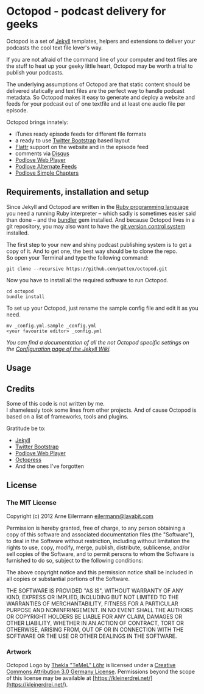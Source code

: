 # Octopod - podcast delivery for geeks

Octopod is a set of [Jekyll](http://jekyllrb.com/) templates, helpers and extensions to deliver your podcasts the cool text file lover's way.

If you are not afraid of the command line of your computer and text files are the stuff to heat up your geeky little heart, Octopod may be worth a trial to publish your podcasts.

The underlying assumptions of Octopod are that static content should be delivered statically and text files are the perfect way to handle podcast metadata. So Octopod makes it easy to generate and deploy a website and feeds for your podcast out of one textfile and at least one audio file per episode.

Octopod brings innately:
* iTunes ready episode feeds for different file formats
* a ready to use [Twitter Bootstrap](http://twitter.github.com/bootstrap/) based layout
* [Flattr](https://flattr.com/) support on the website and in the episode feed
* comments via [Disqus](http://disqus.com/)
* [Podlove Web Player](http://podlove.org/podlove-web-player/)
* [Podlove Alternate Feeds](http://podlove.org/alternate-feeds/)
* [Podlove Simple Chapters](http://podlove.org/simple-chapters/)

## Requirements, installation and setup
Since Jekyll and Octopod are written in the [Ruby programming language](http://www.ruby-lang.org/) you need a running Ruby interpreter – which sadly is sometimes easier said than done – and the [bundler](http://gembundler.com/) gem installed.
And because Octopod lives in a git repository, you may also want to have the [git version control system](http://git-scm.com/) installed.

The first step to your new and shiny podcast publishing system is to get a copy of it. And to get one, the best way should be to clone the repo.  
So open your Terminal and type the following command:

    git clone --recursive https://github.com/pattex/octopod.git

Now you have to install all the required software to run Octopod.

    cd octopod
    bundle install

To set up your Octopod, just rename the sample config file and edit it as you need.

    mv _config.yml.sample _config.yml
    <your favourite editor> _config.yml

*You can find a documentation of all the not Octopod specific settings on the [Configuration page of the Jekyll Wiki](https://github.com/mojombo/jekyll/wiki/Configuration).*

## Usage

## Credits

Some of this code is not written by me.  
I shamelessly took some lines from other projects. And of cause Octopod is based on a list of frameworks, tools and plugins.

Gratitude be to:
* [Jekyll](http://jekyllrb.com/)
* [Twitter Bootstrap](http://twitter.github.com/bootstrap/)
* [Podlove Web Player](http://podlove.org/podlove-web-player/)
* [Octopress](http://octopress.org/)
* And the ones I've forgotten

## License

### The MIT License

Copyright (c) 2012 Arne Eilermann <eilermann@lavabit.com>

Permission is hereby granted, free of charge, to any person obtaining a copy
of this software and associated documentation files (the "Software"), to deal
in the Software without restriction, including without limitation the rights
to use, copy, modify, merge, publish, distribute, sublicense, and/or sell
copies of the Software, and to permit persons to whom the Software is
furnished to do so, subject to the following conditions:

The above copyright notice and this permission notice shall be included in
all copies or substantial portions of the Software.

THE SOFTWARE IS PROVIDED "AS IS", WITHOUT WARRANTY OF ANY KIND, EXPRESS OR
IMPLIED, INCLUDING BUT NOT LIMITED TO THE WARRANTIES OF MERCHANTABILITY,
FITNESS FOR A PARTICULAR PURPOSE AND NONINFRINGEMENT. IN NO EVENT SHALL THE
AUTHORS OR COPYRIGHT HOLDERS BE LIABLE FOR ANY CLAIM, DAMAGES OR OTHER
LIABILITY, WHETHER IN AN ACTION OF CONTRACT, TORT OR OTHERWISE, ARISING FROM,
OUT OF OR IN CONNECTION WITH THE SOFTWARE OR THE USE OR OTHER DEALINGS IN
THE SOFTWARE.

### Artwork

Octopod Logo by [Thekla "TeMeL" Löhr](http://www.temel-art.de/) is licensed
under a [Creative Commons Attribution 3.0 Germany License](http://creativecommons.org/licenses/by/3.0/de/).
Permissions beyond the scope of this license may be available at
[https://kleinerdrei.net/](https://kleinerdrei.net/).
